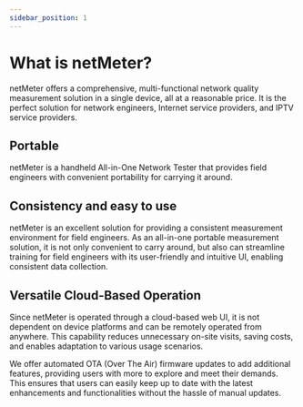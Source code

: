 ```yaml
---
sidebar_position: 1
---
```


# What is netMeter?

netMeter offers a comprehensive, multi-functional network quality measurement solution in a single device,
all at a reasonable price. It is the perfect solution for network engineers, Internet service providers, 
and IPTV service providers.

## Portable

netMeter is a handheld All-in-One Network Tester that provides field engineers with convenient portability 
for carrying it around.

## Consistency and easy to use

netMeter is an excellent solution for providing a consistent measurement environment for field engineers. 
As an all-in-one portable measurement solution, it is not only convenient to carry around, 
but also can streamline training for field engineers with its user-friendly and intuitive UI, 
enabling consistent data collection.


## Versatile Cloud-Based Operation

Since netMeter is operated through a cloud-based web UI, it is not dependent on device platforms and can be 
remotely operated from anywhere. This capability reduces unnecessary on-site visits, saving costs, 
and enables adaptation to various usage scenarios.

We offer automated OTA (Over The Air) firmware updates to add additional features, providing users with 
more to explore and meet their demands. This ensures that users can easily keep up to date with the latest enhancements 
and functionalities without the hassle of manual updates.